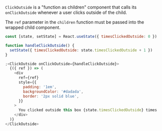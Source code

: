 `ClickOutside` is a "function as children" component that calls its `onClickOutside` whenever a user clicks outside of the child.

The `ref` parameter in the `children` function must be passed into the wrapped child component.

```js
const [state, setState] = React.useState({ timesClickedOutside: 0 })

function handleClickOutside() {
  setState({ timesClickedOutside: state.timesClickedOutside + 1 })
}

;<ClickOutside onClickOutside={handleClickOutside}>
  {({ ref }) => (
    <div
      ref={ref}
      style={{
        padding: '1em',
        backgroundColor: '#dadada',
        border: '2px solid blue',
      }}
    >
      You clicked outside this box {state.timesClickedOutside} times
    </div>
  )}
</ClickOutside>
```

